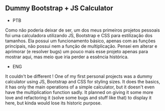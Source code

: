 ## Dummy Bootstrap + JS Calculator

- PTB

Como não poderia deixar de ser, um dos meus primeiros projetos pessoais foi uma calculadora utilizando JS, Bootstrap e CSS para estilização dos tamanhos. Ela possui um funcionamento básico, apenas com as funções principais, não possui nem a função de multiplicação. Pensei em alterar e aprimorar (e resolver bugs) um pouco mais esse projeto apenas para mostrar aqui, mas meio que iria perder a essência histórica.

- ENG


It couldn't be different ! One of my first personal projects was a dummy calculator using JS, Bootstrap and CSS for styling sizes. It does the basics, it has only the main operations of a simple calculator, but it doesn't even have the multiplication function sadly. It planned on giving it some more love and refactoring it (solve some bugs and stuff like that) to display it here, but kinda would lose its historic purpose.
